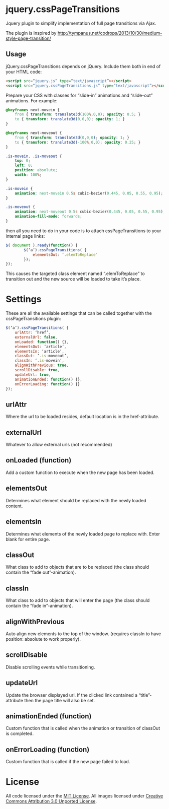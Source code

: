 # jquery.cssPageTransitions
Jquery plugin to simplify implementation of full page transitions via Ajax.

The plugin is inspired by http://tympanus.net/codrops/2013/10/30/medium-style-page-transition/

## Usage

jQuery.cssPageTransitions depends on jQuery. Include them both in end of your HTML code:

```html
<script src=“jquery.js” type=“text/javascript”></script>
<script src=“jquery.cssPageTransitions.js” type=“text/javascript”></script>
```

Prepare your CSS with classes for “slide-in” animations and “slide-out” animations. For example:



```css
@keyframes next-movein {
    from { transform: translate3d(100%,0,0); opacity: 0.5; }
    to { transform: translate3d(0,0,0); opacity: 1; }
}

@keyframes next-moveout {
    from { transform: translate3d(0,0,0); opacity: 1; }
    to { transform: translate3d(-100%,0,0); opacity: 0.25; }
}

.is-movein, .is-moveout {
    top: 0;
    left: 0;
    position: absolute;
    width: 100%;
}

.is-movein {
    animation: next-movein 0.5s cubic-bezier(0.445, 0.05, 0.55, 0.95);
}

.is-moveout {
    animation: next-moveout 0.5s cubic-bezier(0.445, 0.05, 0.55, 0.95);
    animation-fill-mode: forwards;
}
```

then all you need to do in your code is to attach cssPageTransitions to your internal page links:

```js
$( document ).ready(function() {
		$(‘a’).cssPageTransitions( { 
			elementsOut: ‘.elemToReplace’
		});
});
```

This causes the targeted class element named “.elemToReplace” to transition out and the new source will be loaded to take it’s place.

# Settings
These are all the available settings that can be called together with the cssPageTransitions plugin:

```js
$(‘a’).cssPageTransitions( { 
	urlAttr: ‘href’,
	externalUrl: false,
	onLoaded: function() {},
	elementsOut: ‘article’,
	elementsIn: ‘article’,
	classOut: ‘.is-moveout’,
	classIn: ‘.is-movein’,
	alignWithPrevious: true,
	scrollDisable: true,
	updateUrl: true,
	animationEnded: function() {},
	onErrorLoading: function() {}
});
```

## urlAttr
Where the url to be loaded resides, default location is in the href-attribute.

## externalUrl
Whatever to allow external urls (not recommended)

## onLoaded (function)
Add a custom function to execute when the new page has been loaded.

## elementsOut
Determines what element should be replaced with the newly loaded content.

## elementsIn
Determines what elements of the newly loaded page to replace with. Enter blank for entire page.

## classOut
What class to add to objects that are to be replaced (the class should contain the “fade out”-animation).

## classIn
What class to add to objects that will enter the page (the class should contain the “fade in”-animation).

## alignWithPrevious
Auto align new elements to the top of the window. (requires classIn to have position: absolute to work properly).

## scrollDisable
Disable scrolling events while transitioning.

## updateUrl
Update the browser displayed url. If the clicked link contained a “title”-attribute then the page title will also be set.

## animationEnded (function)
Custom function that is called when the animation or transition of classOut is completed.

## onErrorLoading (function)
Custom function that is called if the new page failed to load.

# License

All code licensed under the [MIT License](http://www.opensource.org/licenses/mit-license.php). All images licensed under [Creative Commons Attribution 3.0 Unported License](http://creativecommons.org/licenses/by/3.0/deed.en_US).
